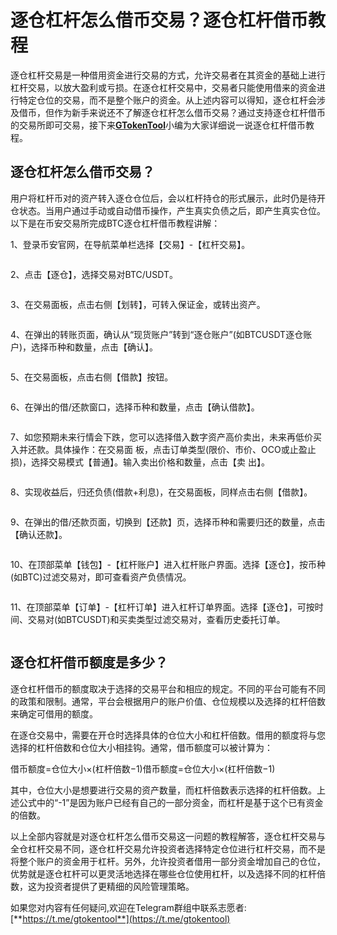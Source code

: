 # 逐仓杠杆怎么借币交易？逐仓杠杆借币教程

逐仓杠杆交易是一种借用资金进行交易的方式，允许交易者在其资金的基础上进行杠杆交易，以放大盈利或亏损。在逐仓杠杆交易中，交易者只能使用借来的资金进行特定仓位的交易，而不是整个账户的资金。从上述内容可以得知，逐仓杠杆会涉及借币，但作为新手来说还不了解逐仓杠杆怎么借币交易？通过支持逐仓杠杆借币的交易所即可交易，接下来[**GTokenTool**](https://docs.gtokentool.com/)小编为大家详细说一说逐仓杠杆借币教程。

## 逐仓杠杆怎么借币交易？

用户将杠杆币对的资产转入逐仓仓位后，会以杠杆持仓的形式展示，此时仍是待开仓状态。当用户通过手动或自动借币操作，产生真实负债之后，即产生真实仓位。以下是在币安交易所完成BTC逐仓杠杆借币教程讲解：

1、登录币安官网，在导航菜单栏选择【交易】-【杠杆交易】。

<figure><img src="../.gitbook/assets/1 (56).png" alt=""><figcaption></figcaption></figure>

2、点击【逐仓】，选择交易对BTC/USDT。

<figure><img src="../.gitbook/assets/1 (57).png" alt=""><figcaption></figcaption></figure>

3、在交易面板，点击右侧【划转】，可转入保证金，或转出资产。

<figure><img src="../.gitbook/assets/1 (58).png" alt=""><figcaption></figcaption></figure>

4、在弹出的转账页面，确认从“现货账户”转到“逐仓账户”(如BTCUSDT逐仓账户)，选择币种和数量，点击【确认】。

<figure><img src="../.gitbook/assets/1 (59).png" alt=""><figcaption></figcaption></figure>

5、在交易面板，点击右侧【借款】按钮。

<figure><img src="../.gitbook/assets/1 (60).png" alt=""><figcaption></figcaption></figure>

6、在弹出的借/还款窗口，选择币种和数量，点击【确认借款】。

<figure><img src="../.gitbook/assets/1 (61).png" alt=""><figcaption></figcaption></figure>

7、如您预期未来行情会下跌，您可以选择借入数字资产高价卖出，未来再低价买入并还款。具体操作：在交易面板，点击订单类型(限价、市价、OCO或止盈止损)，选择交易模式【普通】。输入卖出价格和数量，点击【卖出】。

<figure><img src="../.gitbook/assets/1 (62).png" alt=""><figcaption></figcaption></figure>

8、实现收益后，归还负债(借款+利息)，在交易面板，同样点击右侧【借款】。

<figure><img src="../.gitbook/assets/1 (63).png" alt=""><figcaption></figcaption></figure>

9、在弹出的借/还款页面，切换到【还款】页，选择币种和需要归还的数量，点击【确认还款】。

<figure><img src="../.gitbook/assets/1 (64).png" alt=""><figcaption></figcaption></figure>

10、在顶部菜单【钱包】-【杠杆账户】进入杠杆账户界面。选择【逐仓】，按币种(如BTC)过滤交易对，即可查看资产负债情况。

<figure><img src="../.gitbook/assets/1 (65).png" alt=""><figcaption></figcaption></figure>

11、在顶部菜单【订单】-【杠杆订单】进入杠杆订单界面。选择【逐仓】，可按时间、交易对(如BTCUSDT)和买卖类型过滤交易对，查看历史委托订单。

<figure><img src="../.gitbook/assets/1 (66).png" alt=""><figcaption></figcaption></figure>

## 逐仓杠杆借币额度是多少？

逐仓杠杆借币的额度取决于选择的交易平台和相应的规定。不同的平台可能有不同的政策和限制。通常，平台会根据用户的账户价值、仓位规模以及选择的杠杆倍数来确定可借用的额度。

在逐仓交易中，需要在开仓时选择具体的仓位大小和杠杆倍数。借用的额度将与您选择的杠杆倍数和仓位大小相挂钩。通常，借币额度可以被计算为：

借币额度=仓位大小×(杠杆倍数−1)借币额度=仓位大小×(杠杆倍数−1)

其中，仓位大小是想要进行交易的资产数量，而杠杆倍数表示选择的杠杆倍数。上述公式中的“-1”是因为账户已经有自己的一部分资金，而杠杆是基于这个已有资金的倍数。

以上全部内容就是对逐仓杠杆怎么借币交易这一问题的教程解答，逐仓杠杆交易与全仓杠杆交易不同，逐仓杠杆交易允许投资者选择特定仓位进行杠杆交易，而不是将整个账户的资金用于杠杆。另外，允许投资者借用一部分资金增加自己的仓位，优势就是逐仓杠杆可以更灵活地选择在哪些仓位使用杠杆，以及选择不同的杠杆倍数，这为投资者提供了更精细的风险管理策略。

如果您对内容有任何疑问,欢迎在Telegram群组中联系志愿者: [**https://t.me/gtokentool**](https://t.me/gtokentool)
